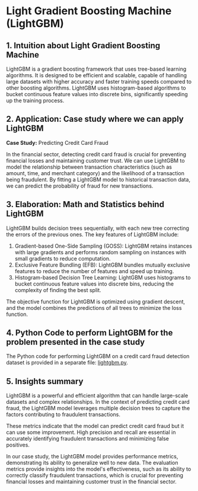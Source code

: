 # Light Gradient Boosting Machine (LightGBM)

## 1. Intuition about Light Gradient Boosting Machine
LightGBM is a gradient boosting framework that uses tree-based learning algorithms. It is designed to be efficient and scalable, capable of handling large datasets with higher accuracy and faster training speeds compared to other boosting algorithms. LightGBM uses histogram-based algorithms to bucket continuous feature values into discrete bins, significantly speeding up the training process.

## 2. Application: Case study where we can apply LightGBM
**Case Study:** Predicting Credit Card Fraud

In the financial sector, detecting credit card fraud is crucial for preventing financial losses and maintaining customer trust. We can use LightGBM to model the relationship between transaction characteristics (such as amount, time, and merchant category) and the likelihood of a transaction being fraudulent. By fitting a LightGBM model to historical transaction data, we can predict the probability of fraud for new transactions.

## 3. Elaboration: Math and Statistics behind LightGBM
LightGBM builds decision trees sequentially, with each new tree correcting the errors of the previous ones. The key features of LightGBM include:
1. Gradient-based One-Side Sampling (GOSS): LightGBM retains instances with large gradients and performs random sampling on instances with small gradients to reduce computation.
2. Exclusive Feature Bundling (EFB): LightGBM bundles mutually exclusive features to reduce the number of features and speed up training.
3. Histogram-based Decision Tree Learning: LightGBM uses histograms to bucket continuous feature values into discrete bins, reducing the complexity of finding the best split.

The objective function for LightGBM is optimized using gradient descent, and the model combines the predictions of all trees to minimize the loss function.

## 4. Python Code to perform LightGBM for the problem presented in the case study
The Python code for performing LightGBM on a credit card fraud detection dataset is provided in a separate file: [lightgbm.py](./lightgbm.py).

## 5. Insights summary
LightGBM is a powerful and efficient algorithm that can handle large-scale datasets and complex relationships. In the context of predicting credit card fraud, the LightGBM model leverages multiple decision trees to capture the factors contributing to fraudulent transactions.

These metrics indicate that the model can predict credit card fraud but it can use some improvement. High precision and recall are essential in accurately identifying fraudulent transactions and minimizing false positives.

In our case study, the LightGBM model provides performance metrics, demonstrating its ability to generalize well to new data. The evaluation metrics provide insights into the model's effectiveness, such as its ability to correctly classify fraudulent transactions, which is crucial for preventing financial losses and maintaining customer trust in the financial sector.
